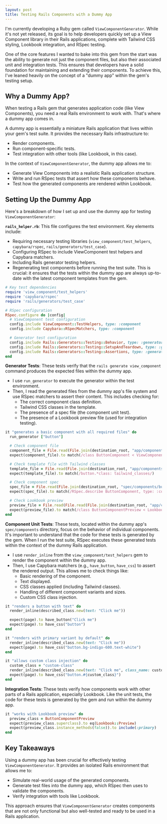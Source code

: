 ```yaml
---
layout: post
title: Testing Rails Components with a Dummy App
---
```


I'm currently developing a Ruby gem called `ViewComponentGenerator`. While it's not yet released, its goal is to help developers quickly set up a View Component library in their Rails applications, complete with Tailwind CSS styling, Lookbook integration, and RSpec testing.

One of the core features I wanted to bake into this gem from the start was the ability to generate not just the component files, but also their associated unit and integration tests. This ensures that developers have a solid foundation for maintaining and extending their components. To achieve this, I've leaned heavily on the concept of a "dummy app" within the gem's testing setup.

## Why a Dummy App?

When testing a Rails gem that generates application code (like View Components), you need a real Rails environment to work with. That's where a dummy app comes in.

A dummy app is essentially a miniature Rails application that lives within your gem's test suite. It provides the necessary Rails infrastructure to:

* Render components.
* Run component-specific tests.
* Test integration with other tools (like Lookbook, in this case).

In the context of `ViewComponentGenerator`, the dummy app allows me to:

* Generate View Components into a realistic Rails application structure.
* Write and run RSpec tests that assert how these components behave.
* Test how the generated components are rendered within Lookbook.

## Setting Up the Dummy App

Here's a breakdown of how I set up and use the dummy app for testing `ViewComponentGenerator`:

**`rails_helper.rb`**: This file configures the test environment. Key elements include:

* Requiring necessary testing libraries (`view_component/test_helpers`, `capybara/rspec`, `rails/generators/test_case`).
* Configuring RSpec to include ViewComponent test helpers and Capybara matchers.
* Including Rails generator testing helpers.
* Regenerating test components before running the test suite. This is crucial: it ensures that the tests within the dummy app are always up-to-date with the latest component templates from the gem.

```ruby
# Key test dependencies
require 'view_component/test_helpers'
require 'capybara/rspec'
require 'rails/generators/test_case'

# RSpec configuration
RSpec.configure do |config|
  # ViewComponent test configuration
  config.include ViewComponent::TestHelpers, type: :component
  config.include Capybara::RSpecMatchers, type: :component

  # Generator test configuration
  config.include Rails::Generators::Testing::Behavior, type: :generator
  config.include Rails::Generators::Testing::SetupAndTeardown, type: :generator
  config.include Rails::Generators::Testing::Assertions, type: :generator
end
```

**Generator Tests**: These tests verify that the `rails generate view_component` command produces the expected files within the dummy app.

* I use `run_generator` to execute the generator within the test environment.
* Then, I read the generated files from the dummy app's file system and use RSpec matchers to assert their content. This includes checking for:
    * The correct component class definition.
    * Tailwind CSS classes in the template.
    * The presence of a spec file (the component unit test).
    * The presence of a Lookbook preview file (used for integration testing).

```ruby
it "generates a basic component with all required files" do
  run_generator ["button"]

  # Check component file
  component_file = File.read(File.join(destination_root, "app/components/button_component.rb"))
  expect(component_file).to match(/class ButtonComponent < ViewComponent::Base/)

  # Check template file with Tailwind classes
  template_file = File.read(File.join(destination_root, "app/components/button_component.html.erb"))
  expect(template_file).to match(/button.*class: tailwind_classes/)

  # Check component spec
  spec_file = File.read(File.join(destination_root, "spec/components/button_component_spec.rb"))
  expect(spec_file).to match(/RSpec.describe ButtonComponent, type: :component/)

  # Check Lookbook preview
  preview_file = File.read(File.read(File.join(destination_root, "app/components/previews/button_component_preview.rb")))
  expect(preview_file).to match(/class ButtonComponentPreview < Lookbook::Preview/)
end
```

**Component Unit Tests**: These tests, located within the dummy app's `spec/components` directory, focus on the behavior of individual components. It's important to understand that the code for these tests is generated by the gem. When I run the test suite, RSpec executes these generated tests within the context of the dummy Rails application.

* I use `render_inline` from the `view_component/test_helpers` gem to render the component within the dummy app.
* Then, I use Capybara matchers (e.g., `have_button`, `have_css`) to assert the rendered output. This allows me to check things like:
    * Basic rendering of the component.
    * Text displayed.
    * CSS classes applied (including Tailwind classes).
    * Handling of different component variants and sizes.
    * Custom CSS class injection.

```ruby
it "renders a button with text" do
  render_inline(described_class.new(text: "Click me"))

  expect(page).to have_button("Click me")
  expect(page).to have_css("button")
end

it "renders with primary variant by default" do
  render_inline(described_class.new(text: "Click me"))
  expect(page).to have_css("button.bg-indigo-600.text-white")
end

it "allows custom class injection" do
  custom_class = "custom-class"
  render_inline(described_class.new(text: "Click me", class_name: custom_class))
  expect(page).to have_css("button.#{custom_class}")
end
```

**Integration Tests**: These tests verify how components work with other parts of a Rails application, especially Lookbook. Like the unit tests, the code for these tests is generated by the gem and run within the dummy app.

```ruby
it "works with Lookbook preview" do
  preview_class = ButtonComponentPreview
  expect(preview_class.superclass).to eq(Lookbook::Preview)
  expect(preview_class.instance_methods(false)).to include(:primary)
end
```

## Key Takeaways

Using a dummy app has been crucial for effectively testing `ViewComponentGenerator`. It provides an isolated Rails environment that allows me to:

* Simulate real-world usage of the generated components.
* Generate test files into the dummy app, which RSpec then uses to validate the components.
* Verify integration with tools like Lookbook.

This approach ensures that `ViewComponentGenerator` creates components that are not only functional but also well-tested and ready to be used in a Rails application.
```
